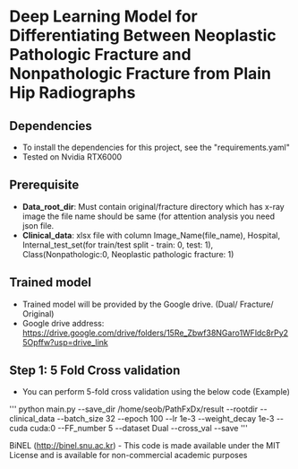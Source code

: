 Deep Learning Model for Differentiating Between Neoplastic Pathologic Fracture and Nonpathologic Fracture from Plain Hip Radiographs
=====================

## Dependencies
* To install the dependencies for this project, see the "requirements.yaml"
* Tested on Nvidia RTX6000

## Prerequisite
* **Data_root_dir**: Must contain original/fracture directory which has x-ray image the file name should be same (for attention analysis you need json file.
* **Clinical_data**: xlsx file with column Image_Name(file_name), Hospital, Internal_test_set(for train/test split - train: 0, test: 1), Class(Nonpathologic:0, Neoplastic pathologic fracture: 1)

## Trained model
* Trained model will be provided by the Google drive. (Dual/ Fracture/ Original)
* Google drive address: <https://drive.google.com/drive/folders/15Re_Zbwf38NGaro1WFldc8rPy25Opffw?usp=drive_link>

## Step 1: 5 Fold Cross validation
* You can perform 5-fold cross validation using the below code (Example)

'''
python main.py --save_dir /home/seob/PathFxDx/result --rootdir <path to data_root_dir> --clinical_data <path to clinical data> --batch_size 32 --epoch 100 --lr 1e-3 --weight_decay 1e-3 --cuda cuda:0 --FF_number 5 --dataset Dual  --cross_val --save
'''

BiNEL (http://binel.snu.ac.kr) - This code is made available under the MIT License and is available for non-commercial academic purposes
